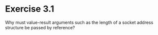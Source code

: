 # Exercise 3.1
Why must value-result arguments such as the length of a socket address structure be passed by reference?
